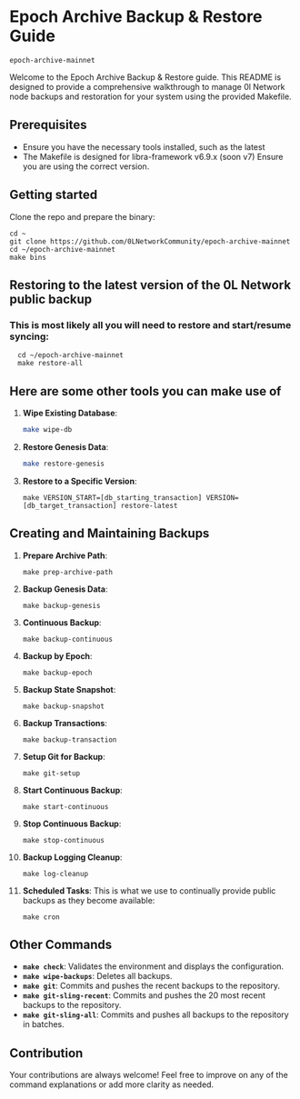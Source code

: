 # Epoch Archive Backup & Restore Guide

`epoch-archive-mainnet`

Welcome to the Epoch Archive Backup & Restore guide. This README is designed to provide a comprehensive walkthrough to manage 0l Network node backups and restoration for your system using the provided Makefile.

## Prerequisites

- Ensure you have the necessary tools installed, such as the latest
- The Makefile is designed for libra-framework v6.9.x (soon v7) Ensure you are using the correct version.

## Getting started

  Clone the repo and prepare the binary:
  
  ```
  cd ~
  git clone https://github.com/0LNetworkCommunity/epoch-archive-mainnet
  cd ~/epoch-archive-mainnet
  make bins
  ```


## Restoring to the latest version of the 0L Network public backup

### This is most likely all you will need to restore and start/resume syncing:

  ```
    cd ~/epoch-archive-mainnet
    make restore-all
  ```


## Here are some other tools you can make use of
  
1. **Wipe Existing Database**:
    ```bash
    make wipe-db
    ```

2. **Restore Genesis Data**:
    ```bash
    make restore-genesis
    ```

3. **Restore to a Specific Version**:
    ```
    make VERSION_START=[db_starting_transaction] VERSION=[db_target_transaction] restore-latest
    ```


## Creating and Maintaining Backups

1. **Prepare Archive Path**:
    ```
    make prep-archive-path
    ```

2. **Backup Genesis Data**:
    ```
    make backup-genesis
    ```

3. **Continuous Backup**:
    ```
    make backup-continuous
    ```

4. **Backup by Epoch**:
    ```
    make backup-epoch
    ```

5. **Backup State Snapshot**:
    ```
    make backup-snapshot
    ```

6. **Backup Transactions**:
    ```
    make backup-transaction
    ```

7. **Setup Git for Backup**:
    ```
    make git-setup
    ```

8. **Start Continuous Backup**:
    ```
    make start-continuous
    ```

9. **Stop Continuous Backup**:
    ```
    make stop-continuous
    ```

10. **Backup Logging Cleanup**:
    ```
    make log-cleanup
    ```

11. **Scheduled Tasks**:
    This is what we use to continually provide public backups as they become available:
    ```
    make cron
    ```

## Other Commands

- **`make check`**: Validates the environment and displays the configuration.
- **`make wipe-backups`**: Deletes all backups.
- **`make git`**: Commits and pushes the recent backups to the repository.
- **`make git-sling-recent`**: Commits and pushes the 20 most recent backups to the repository.
- **`make git-sling-all`**: Commits and pushes all backups to the repository in batches.

## Contribution

Your contributions are always welcome! Feel free to improve on any of the command explanations or add more clarity as needed.
